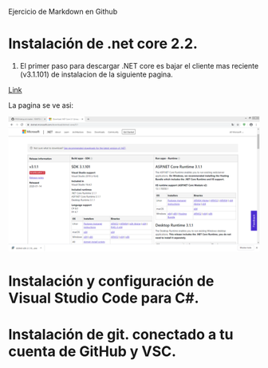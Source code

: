 

Ejercicio de Markdown en Github


# Instalación de .net core 2.2.


1. El primer paso para descargar .NET core es bajar el cliente mas reciente (v3.1.101) de instalacion de la siguiente pagina.


[Link](https://dotnet.microsoft.com/download/dotnet-core/3.1)


La pagina se ve asi: 


![Imagen](./imgdenet/imgnet.PNG)


# Instalación y configuración de Visual Studio Code para C#.


# Instalación de git. conectado a tu cuenta de GitHub y VSC.